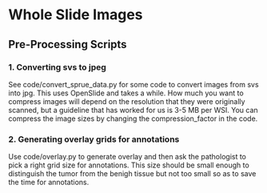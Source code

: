 # Whole Slide Images
Pre-Processing Scripts
---------------
### 1. Converting svs to jpeg
See code/convert_sprue_data.py for some code to convert images from svs into jpg. This uses OpenSlide and takes a while. How much you want to compress images will depend on the resolution that they were originally scanned, but a guideline that has worked for us is 3-5 MB per WSI. You can compress the image sizes by changing the compression_factor in the code.

### 2. Generating overlay grids for annotations
Use code/overlay.py to generate overlay and then ask the pathologist to pick a right grid size for annotations. This size should be small enough to distinguish the tumor from the benigh tissue but not too small so as to save the time for annotations.




